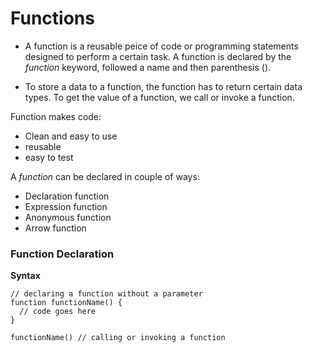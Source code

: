 # Functions
+ A function is a reusable peice of code or programming statements designed to perform a certain task. A function is declared by the *function* keyword, followed a name and then parenthesis ().

+ To store a data to a function, the function has to return certain data types. To get the value of a function, we call or invoke a function.

Function makes code:
- Clean and easy to use
- reusable
- easy to test

A *function* can be declared in couple of ways:
* Declaration function
* Expression function
* Anonymous function
* Arrow function

### Function Declaration
**Syntax**
```
// declaring a function without a parameter
function functionName() {
  // code goes here
}

functionName() // calling or invoking a function
```